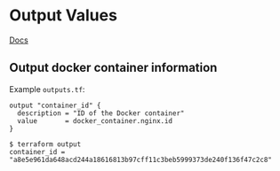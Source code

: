 # Output Values
[Docs](https://developer.hashicorp.com/terraform/language/values/outputs)

## Output docker container information
Example `outputs.tf`:
```
output "container_id" {
  description = "ID of the Docker container"
  value       = docker_container.nginx.id
}
```
```
$ terraform output
container_id = "a8e5e961da648acd244a18616813b97cff11c3beb5999373de240f136f47c2c8"
```